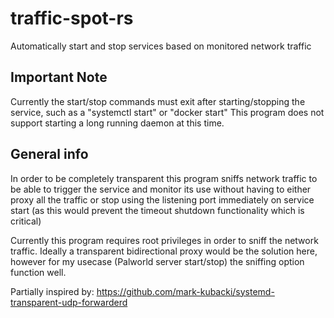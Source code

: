 # traffic-spot-rs
Automatically start and stop services based on monitored network traffic

## Important Note
Currently the start/stop commands must exit after starting/stopping the service, such as a "systemctl start" or "docker start"
This program does not support starting a long running daemon at this time.

## General info

In order to be completely transparent this program sniffs network traffic to be able to trigger the service and monitor its use without having to either proxy all the traffic or stop using the listening port immediately on service start (as this would prevent the timeout shutdown functionality which is critical)

Currently this program requires root privileges in order to sniff the network traffic. Ideally a transparent bidirectional proxy would be the solution here, however for my usecase (Palworld server start/stop) the sniffing option function well.

Partially inspired by:
https://github.com/mark-kubacki/systemd-transparent-udp-forwarderd
